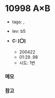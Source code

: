 # 10998 A×B
 - tags: ,
 - lev: b5

- **C: [:o:]**
  - 200422
  - 01:29 .98 
  - 시도: 1번

### 메모


### 참고


